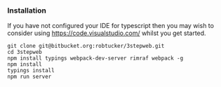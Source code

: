 ### Installation

If you have not configured your IDE for typescript then you may wish to
consider using https://code.visualstudio.com/ whilst you get started.

```
git clone git@bitbucket.org:robtucker/3stepweb.git
cd 3stepweb
npm install typings webpack-dev-server rimraf webpack -g
npm install
typings install
npm run server
```



